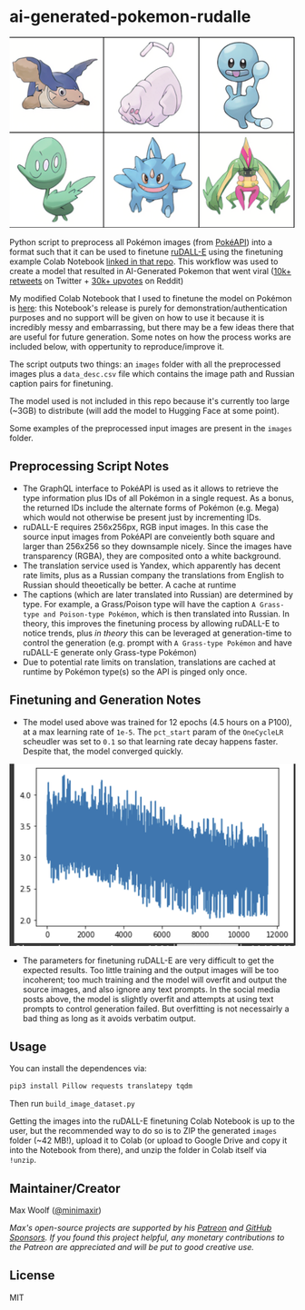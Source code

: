 # ai-generated-pokemon-rudalle

![](example.png)

Python script to preprocess all Pokémon images (from [PokéAPI](https://pokeapi.co)) into a format such that it can be used to finetune [ruDALL-E](https://github.com/sberbank-ai/ru-dalle) using the finetuning example Colab Notebook [linked in that repo](https://colab.research.google.com/drive/1Tb7J4PvvegWOybPfUubl5O7m5I24CBg5?usp=sharing). This workflow was used to create a model that resulted in AI-Generated Pokemon that went viral ([10k+ retweets](https://twitter.com/minimaxir/status/1470913487085785089) on Twitter + [30k+ upvotes](https://www.reddit.com/r/pokemon/comments/rgmyxp/i_trained_an_ai_on_all_the_official_pokemon/) on Reddit)

My modified Colab Notebook that I used to finetune the model on Pokémon is [here](https://colab.research.google.com/drive/1EnDbU9iUoQ_NmMc69HO29xmbKBxpdzJ7?usp=sharing): this Notebook's release is purely for demonstration/authentication purposes and no support will be given on how to use it because it is incredibly messy and embarrassing, but there may be a few ideas there that are useful for future generation. Some notes on how the process works are included below, with oppertunity to reproduce/improve it.

The script outputs two things: an `images` folder with all the preprocessed images plus a `data_desc.csv` file which contains the image path and Russian caption pairs for finetuning.

The model used is not included in this repo because it's currently too large (~3GB) to distribute (will add the model to Hugging Face at some point).

Some examples of the preprocessed input images are present in the `images` folder.

## Preprocessing Script Notes

- The GraphQL interface to PokéAPI is used as it allows to retrieve the type information plus IDs of all Pokémon in a single request. As a bonus, the returned IDs include the alternate forms of Pokémon (e.g. Mega) which would not otherwise be present just by incrementing IDs.
- ruDALL-E requires 256x256px, RGB input images. In this case the source input images from PokéAPI are conveiently both square and larger than 256x256 so they downsample nicely. Since the images have transparency (RGBA), they are composited onto a white background.
- The translation service used is Yandex, which apparently has decent rate limits, plus as a Russian company the translations from English to Russian should theoetically be better. A cache at runtime
- The captions (which are later translated into Russian) are determined by type. For example, a Grass/Poison type will have the caption `A Grass-type and Poison-type Pokémon`, which is then translated into Russian. In theory, this improves the finetuning process by allowing ruDALL-E to notice trends, plus _in theory_ this can be leveraged at generation-time to control the generation (e.g. prompt with `A Grass-type Pokémon` and have ruDALL-E generate only Grass-type Pokémon)
- Due to potential rate limits on translation, translations are cached at runtime by Pokémon type(s) so the API is pinged only once.

## Finetuning and Generation Notes

- The model used above was trained for 12 epochs (4.5 hours on a P100), at a max learning rate of `1e-5`. The `pct_start` param of the `OneCycleLR` scheudler was set to `0.1` so that learning rate decay happens faster. Despite that, the model converged quickly.

![](lr.png)

- The parameters for finetuning ruDALL-E are very difficult to get the expected results. Too little training and the output images will be too incoherent; too much training and the model will overfit and output the source images, and also ignore any text prompts. In the social media posts above, the model is slightly overfit and attempts at using text prompts to control generation failed. But overfitting is not necessairly a bad thing as long as it avoids verbatim output.

## Usage

You can install the dependences via:

```sh
pip3 install Pillow requests translatepy tqdm
```

Then run `build_image_dataset.py`

Getting the images into the ruDALL-E finetuning Colab Notebook is up to the user, but the recommended way to do so is to ZIP the generated `images` folder (~42 MB!), upload it to Colab (or upload to Google Drive and copy it into the Notebook from there), and unzip the folder in Colab itself via `!unzip`.

## Maintainer/Creator

Max Woolf ([@minimaxir](https://minimaxir.com))

_Max's open-source projects are supported by his [Patreon](https://www.patreon.com/minimaxir) and [GitHub Sponsors](https://github.com/sponsors/minimaxir). If you found this project helpful, any monetary contributions to the Patreon are appreciated and will be put to good creative use._

## License

MIT
